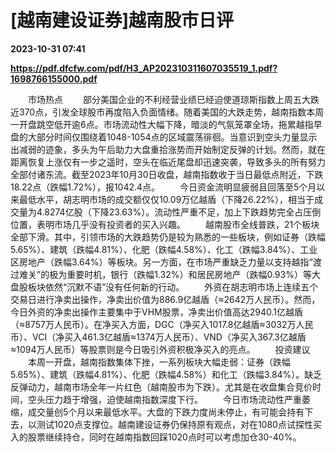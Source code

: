 # [越南建设证券]越南股市日评

**2023-10-31 07:41**

**https://pdf.dfcfw.com/pdf/H3_AP202310311607035519_1.pdf?1698766155000.pdf**

　　市场热点 　　部分美国企业的不利经营业绩已经迫使道琼斯指数上周五大跌近370点，引发全球股市再度陷入负面情绪。随着美国的大跌走势，越南指数本周一开盘跳空低开逾6点。市场流动性大幅下降，暗淡的气氛笼罩全场，拖累越指早盘的大部分时间仅围绕着1048-1054点的区域震荡徘徊。当意识到空头力量显示出减弱的迹象，多头为午后助力大盘重拾涨势而开始制定反弹的计划。然而，就在距离恢复上涨仅有一步之遥时，空头在临近尾盘却迅速突袭，导致多头的所有努力全部付诸东流。截至2023年10月30日收盘，越南指数收于当日最低点附近，下跌18.22点（跌幅1.72%），报1042.4点。 　　今日资金流明显疲弱且回落至5个月以来最低水平，胡志明市场的成交额仅仅10.09万亿越盾（下降26.22%），相当于成交量为4.8274亿股（下降23.63%）。流动性严重不足，加上下跌趋势完全占压倒位置，表明市场几乎没有投资者的买入兴趣。 　　越南股市全线普跌，21个板块全部下滑。其中，引领市场的大跌趋势仍是较为熟悉的一些板块，例如证券（跌幅5.65%）、建筑（跌幅4.81%）、化肥（跌幅4.58%）、化工（跌幅3.84%）、工业区房地产（跌幅3.64%）等板块。另一方面，在市场严重缺乏力量以支持越指“渡过难关”的极为重要时机，银行（跌幅1.32%）和居民房地产（跌幅0.93%）等大盘股板块依然“沉默不语”没有任何新的行动。 　　外资在胡志明市场上连续五个交易日进行净卖出操作，净卖出价值为886.9亿越盾（≈2642万人民币）。然而，今日外资的净卖出操作主要集中于VHM股票，净卖出价值高达2940.1亿越盾（≈8757万人民币）。在净买入方面，DGC（净买入1017.8亿越盾≈3032万人民币）、VCI（净买入461.3亿越盾≈1374万人民币）、VND（净买入367.3亿越盾≈1094万人民币）等股票则是今日吸引外资积极净买入的亮点。 　　投资建议 　　本周一开盘，越南指数集体下挫，一系列板块大幅走弱：证券（跌幅5.65%）、建筑（跌幅4.81%）、化肥（跌幅4.58%）和化工（跌幅3.84%）。缺乏反弹动力，越南市场全年一片红色（越南股市为下跌）。尤其是在收盘集合竞价时间，空头压力趋于增强，迫使越南指数深度下行。 　　今日市场流动性严重萎缩，成交量创5个月以来最低水平。大盘的下跌力度尚未停止，有可能会持有下去，以测试1020点支撑位。越南建设证券仍保持原有观点，对在1080点试探性买入的股票继续持仓，同时在越南指数回踩1020点时可以考虑加仓30-40%。